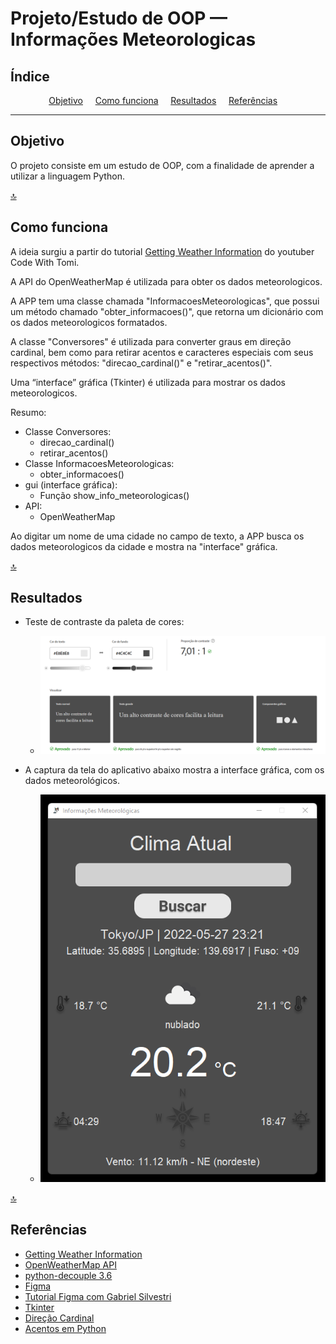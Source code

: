 # Projeto/Estudo de OOP — Informações Meteorologicas

## Índice

<p align="center">
<a href="#objetivo">Objetivo</a>&nbsp;&nbsp;&nbsp;&nbsp;
<a href="#como-funciona">Como funciona</a>&nbsp;&nbsp;&nbsp;&nbsp;
<a href="#resultados">Resultados</a>&nbsp;&nbsp;&nbsp;&nbsp;
<a href="#referências">Referências</a>&nbsp;&nbsp;&nbsp;&nbsp;
</p>

---

## Objetivo

O projeto consiste em um estudo de OOP, com a finalidade de aprender a utilizar
a linguagem Python.

[🔝](#índice)

## Como funciona

A ideia surgiu a partir do
tutorial [Getting Weather Information](https://www.youtube.com/watch?v=SqvVm3QiQVk&t=1494s)
do youtuber Code With Tomi.

A API do OpenWeatherMap é utilizada para obter os dados meteorologicos.

A APP tem uma classe chamada "InformacoesMeteorologicas", que possui um método
chamado "obter_informacoes()", que retorna um dicionário com os dados
meteorologicos formatados.

A classe "Conversores" é utilizada para converter graus em direção cardinal,
bem como para retirar acentos e caracteres especiais com seus respectivos
métodos: "direcao_cardinal()" e "retirar_acentos()".

Uma “interface” gráfica (Tkinter) é utilizada para mostrar os dados
meteorologicos.

Resumo:

- Classe Conversores:
    - direcao_cardinal()
    - retirar_acentos()
- Classe InformacoesMeteorologicas:
    - obter_informacoes()
- gui (interface gráfica):
    - Função show_info_meteorologicas()
- API:
    - OpenWeatherMap

Ao digitar um nome de uma cidade no campo de texto, a APP busca os dados
meteorologicos da cidade e mostra na "interface" gráfica.

[🔝](#índice)

## Resultados

* Teste de contraste da paleta de cores:

  * ![Teste de contraste](./assets/teste_contraste.png "Captura do teste de contraste")

* A captura da tela do aplicativo abaixo mostra a interface gráfica, com os dados
meteorológicos.

  * ![Captura da tela do aplicativo](./assets/captura_tela_app.png "Captura da tela do aplicativo")

[🔝](#índice)

## Referências

* [Getting Weather Information](https://www.youtube.com/watch?v=SqvVm3QiQVk&t=1494s)
* [OpenWeatherMap API](https://openweathermap.org/current#name)
* [python-decouple 3.6](https://pypi.org/project/python-decouple/)
* [Figma](https://www.figma.com/)
* [Tutorial Figma com Gabriel Silvestri](https://www.youtube.com/watch?v=5rEWrhYRBqw)
* [Tkinter](https://github.com/ParthJadhav/Tkinter-Designer/blob/master/docs/instructions.md)
* [Direção Cardinal](https://pt.wikipedia.org/wiki/Dire%C3%A7%C3%A3o_cardinal)
* [Acentos em Python](https://docs.python.org/3/library/unicodedata.html)
